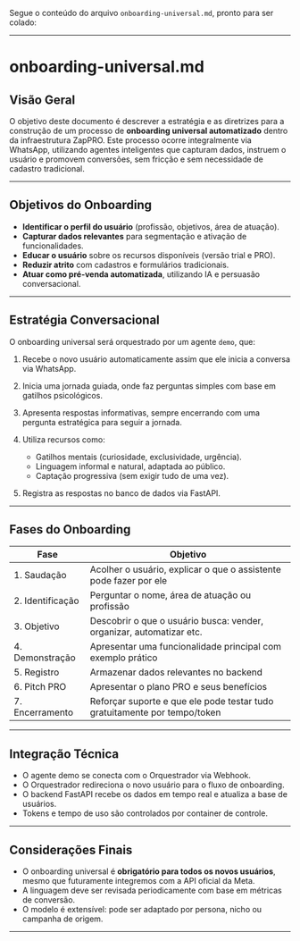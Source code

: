 Segue o conteúdo do arquivo `onboarding-universal.md`, pronto para ser colado:

---

# onboarding-universal.md

## Visão Geral

O objetivo deste documento é descrever a estratégia e as diretrizes para a construção de um processo de **onboarding universal automatizado** dentro da infraestrutura ZapPRO. Este processo ocorre integralmente via WhatsApp, utilizando agentes inteligentes que capturam dados, instruem o usuário e promovem conversões, sem fricção e sem necessidade de cadastro tradicional.

---

## Objetivos do Onboarding

* **Identificar o perfil do usuário** (profissão, objetivos, área de atuação).
* **Capturar dados relevantes** para segmentação e ativação de funcionalidades.
* **Educar o usuário** sobre os recursos disponíveis (versão trial e PRO).
* **Reduzir atrito** com cadastros e formulários tradicionais.
* **Atuar como pré-venda automatizada**, utilizando IA e persuasão conversacional.

---

## Estratégia Conversacional

O onboarding universal será orquestrado por um agente `demo`, que:

1. Recebe o novo usuário automaticamente assim que ele inicia a conversa via WhatsApp.
2. Inicia uma jornada guiada, onde faz perguntas simples com base em gatilhos psicológicos.
3. Apresenta respostas informativas, sempre encerrando com uma pergunta estratégica para seguir a jornada.
4. Utiliza recursos como:

   * Gatilhos mentais (curiosidade, exclusividade, urgência).
   * Linguagem informal e natural, adaptada ao público.
   * Captação progressiva (sem exigir tudo de uma vez).
5. Registra as respostas no banco de dados via FastAPI.

---

## Fases do Onboarding

| Fase             | Objetivo                                                                  |
| ---------------- | ------------------------------------------------------------------------- |
| 1. Saudação      | Acolher o usuário, explicar o que o assistente pode fazer por ele         |
| 2. Identificação | Perguntar o nome, área de atuação ou profissão                            |
| 3. Objetivo      | Descobrir o que o usuário busca: vender, organizar, automatizar etc.      |
| 4. Demonstração  | Apresentar uma funcionalidade principal com exemplo prático               |
| 5. Registro      | Armazenar dados relevantes no backend                                     |
| 6. Pitch PRO     | Apresentar o plano PRO e seus benefícios                                  |
| 7. Encerramento  | Reforçar suporte e que ele pode testar tudo gratuitamente por tempo/token |

---

## Integração Técnica

* O agente demo se conecta com o Orquestrador via Webhook.
* O Orquestrador redireciona o novo usuário para o fluxo de onboarding.
* O backend FastAPI recebe os dados em tempo real e atualiza a base de usuários.
* Tokens e tempo de uso são controlados por container de controle.

---

## Considerações Finais

* O onboarding universal é **obrigatório para todos os novos usuários**, mesmo que futuramente integremos com a API oficial da Meta.
* A linguagem deve ser revisada periodicamente com base em métricas de conversão.
* O modelo é extensível: pode ser adaptado por persona, nicho ou campanha de origem.

---
